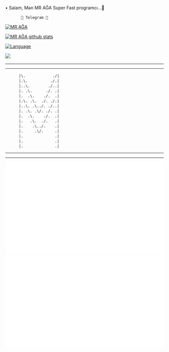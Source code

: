 • Salam, Mən MR AĞA Super Fast programcı...👋
 
           🖤 Telegram 🖤
[![MR AĞA](https://telegra.ph/file/68cf1689e574654474316.jpg)](https://t.me/Tenha055)



[![MR AĞA github stats](https://github-readme-stats.vercel.app/api?username=AzeMusic&show_icons=true&theme=cobalt&count_private=true)](https://github.com/AzeMusic)

[![Language](https://github-readme-stats.vercel.app/api/top-langs/?username=AzeMusic&layout=compact&theme=midnight-purple&hide=Css)](https://github.com/AzeMusic)

![](https://visitor-badge.laobi.icu/badge?page_id=AzeMusic)

</a>


 ---------------------
 ---------------------

          |\.            ./|      
          |.\.          ./.|
          |..\.        ./..|
          |. .\.      ./. .|
          |.  .\.    ./.  .|        
          |.\. .\.  ./. ./.|
          |..\. .\../. ./..|
          |. .\. .\/. ./. .|
          |.  .\.    ./.  .|
          |.   .\.  ./.   .|
          |.    .\../.    .|
          |.     .\/.     .|
          |.              .|
          |.              .|
          |.              .|

 ---------------------
 ---------------------
</a>

 






<img src="https://github.com/AzeMusic/github-stats/blob/master/generated/overview.svg#gh-dark-mode-only" />

<img src="https://github.com/AzeMusic/github-stats/blob/master/generated/overview.svg#gh-dark-mode-only" />

</a>


 
